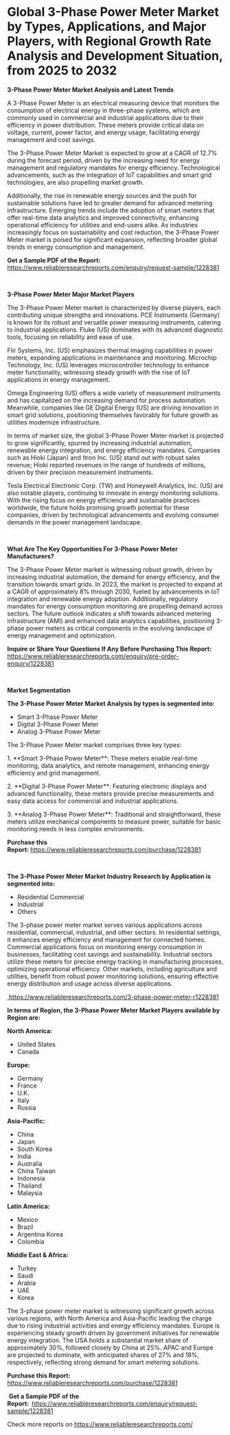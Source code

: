 <p><h1>Global 3-Phase Power Meter Market by Types, Applications, and Major Players, with Regional Growth Rate Analysis and Development Situation, from 2025 to 2032</h1></p><p><strong>3-Phase Power Meter Market Analysis and Latest Trends</strong></p>
<p><p>A 3-Phase Power Meter is an electrical measuring device that monitors the consumption of electrical energy in three-phase systems, which are commonly used in commercial and industrial applications due to their efficiency in power distribution. These meters provide critical data on voltage, current, power factor, and energy usage, facilitating energy management and cost savings.</p><p>The 3-Phase Power Meter Market is expected to grow at a CAGR of 12.7% during the forecast period, driven by the increasing need for energy management and regulatory mandates for energy efficiency. Technological advancements, such as the integration of IoT capabilities and smart grid technologies, are also propelling market growth. </p><p>Additionally, the rise in renewable energy sources and the push for sustainable solutions have led to greater demand for advanced metering infrastructure. Emerging trends include the adoption of smart meters that offer real-time data analytics and improved connectivity, enhancing operational efficiency for utilities and end-users alike. As industries increasingly focus on sustainability and cost reduction, the 3-Phase Power Meter market is poised for significant expansion, reflecting broader global trends in energy consumption and management.</p></p>
<p><strong>Get a Sample PDF of the Report:&nbsp;</strong> <a href="https://www.reliableresearchreports.com/enquiry/request-sample/1228381?utm_campaign=2232&utm_medium=2&utm_source=Github&utm_content=ia&utm_term=27022025&utm_id=3-phase-power-meter">https://www.reliableresearchreports.com/enquiry/request-sample/1228381</a></p>
<p>&nbsp;</p>
<p><strong>3-Phase Power Meter Major Market Players</strong></p>
<p><p>The 3-Phase Power Meter market is characterized by diverse players, each contributing unique strengths and innovations. PCE Instruments (Germany) is known for its robust and versatile power measuring instruments, catering to industrial applications. Fluke (US) dominates with its advanced diagnostic tools, focusing on reliability and ease of use.</p><p>Flir Systems, Inc. (US) emphasizes thermal imaging capabilities in power meters, expanding applications in maintenance and monitoring. Microchip Technology, Inc. (US) leverages microcontroller technology to enhance meter functionality, witnessing steady growth with the rise of IoT applications in energy management.</p><p>Omega Engineering (US) offers a wide variety of measurement instruments and has capitalized on the increasing demand for process automation. Meanwhile, companies like GE Digital Energy (US) are driving innovation in smart grid solutions, positioning themselves favorably for future growth as utilities modernize infrastructure.</p><p>In terms of market size, the global 3-Phase Power Meter market is projected to grow significantly, spurred by increasing industrial automation, renewable energy integration, and energy efficiency mandates. Companies such as Hioki (Japan) and Itron Inc. (US) stand out with robust sales revenue; Hioki reported revenues in the range of hundreds of millions, driven by their precision measurement instruments.</p><p>Tesla Electrical Electronic Corp. (TW) and Honeywell Analytics, Inc. (US) are also notable players, continuing to innovate in energy monitoring solutions. With the rising focus on energy efficiency and sustainable practices worldwide, the future holds promising growth potential for these companies, driven by technological advancements and evolving consumer demands in the power management landscape.</p></p>
<p>&nbsp;</p>
<p><strong>What Are The Key Opportunities For 3-Phase Power Meter Manufacturers?</strong></p>
<p><p>The 3-Phase Power Meter market is witnessing robust growth, driven by increasing industrial automation, the demand for energy efficiency, and the transition towards smart grids. In 2023, the market is projected to expand at a CAGR of approximately 8% through 2030, fueled by advancements in IoT integration and renewable energy adoption. Additionally, regulatory mandates for energy consumption monitoring are propelling demand across sectors. The future outlook indicates a shift towards advanced metering infrastructure (AMI) and enhanced data analytics capabilities, positioning 3-phase power meters as critical components in the evolving landscape of energy management and optimization.</p></p>
<p><strong>Inquire or Share Your Questions If Any Before Purchasing This Report:</strong> <a href="https://www.reliableresearchreports.com/enquiry/pre-order-enquiry/1228381?utm_campaign=2232&utm_medium=2&utm_source=Github&utm_content=ia&utm_term=27022025&utm_id=3-phase-power-meter">https://www.reliableresearchreports.com/enquiry/pre-order-enquiry/1228381</a></p>
<p>&nbsp;</p>
<p><strong>Market Segmentation</strong></p>
<p><strong>The 3-Phase Power Meter Market Analysis by types is segmented into:</strong></p>
<p><ul><li>Smart 3-Phase Power Meter</li><li>Digital 3-Phase Power Meter</li><li>Analog 3-Phase Power Meter</li></ul></p>
<p><p>The 3-Phase Power Meter market comprises three key types: </p><p>1. **Smart 3-Phase Power Meter**: These meters enable real-time monitoring, data analytics, and remote management, enhancing energy efficiency and grid management. </p><p>2. **Digital 3-Phase Power Meter**: Featuring electronic displays and advanced functionality, these meters provide precise measurements and easy data access for commercial and industrial applications. </p><p>3. **Analog 3-Phase Power Meter**: Traditional and straightforward, these meters utilize mechanical components to measure power, suitable for basic monitoring needs in less complex environments.</p></p>
<p><strong>Purchase this Report:&nbsp;</strong><a href="https://www.reliableresearchreports.com/purchase/1228381?utm_campaign=2232&utm_medium=2&utm_source=Github&utm_content=ia&utm_term=27022025&utm_id=3-phase-power-meter">https://www.reliableresearchreports.com/purchase/1228381</a></p>
<p>&nbsp;</p>
<p><strong>The 3-Phase Power Meter Market Industry Research by Application is segmented into:</strong></p>
<p><ul><li>Residential Commercial</li><li>Industrial</li><li>Others</li></ul></p>
<p><p>The 3-phase power meter market serves various applications across residential, commercial, industrial, and other sectors. In residential settings, it enhances energy efficiency and management for connected homes. Commercial applications focus on monitoring energy consumption in businesses, facilitating cost savings and sustainability. Industrial sectors utilize these meters for precise energy tracking in manufacturing processes, optimizing operational efficiency. Other markets, including agriculture and utilities, benefit from robust power monitoring solutions, ensuring effective energy distribution and usage across diverse applications.</p></p>
<p><a href="https://www.reliableresearchreports.com/3-phase-power-meter-r1228381?utm_campaign=2232&utm_medium=2&utm_source=Github&utm_content=ia&utm_term=27022025&utm_id=3-phase-power-meter">&nbsp;https://www.reliableresearchreports.com/3-phase-power-meter-r1228381</a></p>
<p><strong>In terms of Region, the 3-Phase Power Meter Market Players available by Region are:</strong></p>
<p>
    <p> <strong> North America: </strong>
        <ul>
            <li>United States</li>
            <li>Canada</li>
        </ul>
        </p> 
    <p> <strong> Europe: </strong>
        <ul>
            <li>Germany</li>
            <li>France</li>
            <li>U.K.</li>
            <li>Italy</li>
            <li>Russia</li>
        </ul>
        </p> 
    <p> <strong> Asia-Pacific: </strong>
        <ul>
            <li>China</li>
            <li>Japan</li>
            <li>South Korea</li>
            <li>India</li>
            <li>Australia</li>
            <li>China Taiwan</li>
            <li>Indonesia</li>
            <li>Thailand</li>
            <li>Malaysia</li>
        </ul>
        </p> 
    <p> <strong> Latin America: </strong>
        <ul>
            <li>Mexico</li>
            <li>Brazil</li>
            <li>Argentina Korea</li>
            <li>Colombia</li>
        </ul>
        </p> 
    <p> <strong> Middle East & Africa: </strong>
        <ul>
            <li>Turkey</li>
            <li>Saudi</li>
            <li>Arabia</li>
            <li>UAE</li>
            <li>Korea</li>
        </ul>
    </p>
    </p>
<p><p>The 3-phase power meter market is witnessing significant growth across various regions, with North America and Asia-Pacific leading the charge due to rising industrial activities and energy efficiency mandates. Europe is experiencing steady growth driven by government initiatives for renewable energy integration. The USA holds a substantial market share of approximately 30%, followed closely by China at 25%. APAC and Europe are projected to dominate, with anticipated shares of 27% and 18%, respectively, reflecting strong demand for smart metering solutions.</p></p>
<p><strong>Purchase this Report: </strong><a href="https://www.reliableresearchreports.com/purchase/1228381?utm_campaign=2232&utm_medium=2&utm_source=Github&utm_content=ia&utm_term=27022025&utm_id=3-phase-power-meter">https://www.reliableresearchreports.com/purchase/1228381</a></p>
<p>&nbsp;<strong>Get a Sample PDF of the Report:&nbsp;&nbsp;</strong><a href="https://www.reliableresearchreports.com/enquiry/request-sample/1228381?utm_campaign=2232&utm_medium=2&utm_source=Github&utm_content=ia&utm_term=27022025&utm_id=3-phase-power-meter">https://www.reliableresearchreports.com/enquiry/request-sample/1228381</a></p>
<p><strong></strong></p>
<p>Check more reports on <a href="https://www.reliableresearchreports.com/?utm_campaign=2232&utm_medium=2&utm_source=Github&utm_content=ia&utm_term=27022025&utm_id=3-phase-power-meter">https://www.reliableresearchreports.com/</a></p>